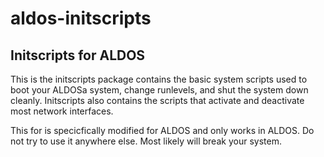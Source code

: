 # aldos-initscripts
## Initscripts for ALDOS

This is the initscripts package contains the basic system scripts used to boot your ALDOSa system, change runlevels, and shut the system down cleanly.  Initscripts also contains the scripts that activate and deactivate most network interfaces.

This for is specicfically modified for ALDOS and only works in ALDOS. Do not try to use it anywhere else. Most likely will break your system.
